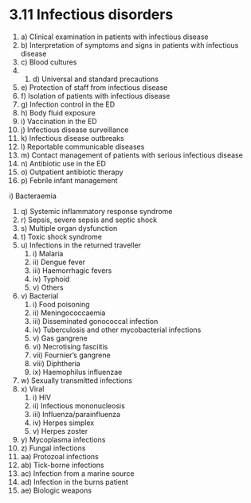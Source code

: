 # 3.11 Infectious disorders



1. a\)  Clinical examination in patients with infectious disease
2. b\)  Interpretation of symptoms and signs in patients with infectious disease
3. c\)  Blood cultures
4.   1. d\)  Universal and standard precautions
   2. e\)  Protection of staff from infectious disease
   3. f\)  Isolation of patients with infectious disease
   4. g\)  Infection control in the ED
   5. h\)  Body fluid exposure
   6. i\)  Vaccination in the ED
   7. j\)  Infectious disease surveillance
   8. k\)  Infectious disease outbreaks
   9. l\)  Reportable communicable diseases
   10. m\)  Contact management of patients with serious infectious disease
   11. n\)  Antibiotic use in the ED
   12. o\)  Outpatient antibiotic therapy
   13. p\)  Febrile infant management

   i\) Bacteraemia

   1. q\)  Systemic inflammatory response syndrome
   2. r\)  Sepsis, severe sepsis and septic shock
   3. s\)  Multiple organ dysfunction
   4. t\)  Toxic shock syndrome
   5. u\)  Infections in the returned traveller
      1. i\)  Malaria
      2. ii\)  Dengue fever
      3. iii\)  Haemorrhagic fevers
      4. iv\)  Typhoid
      5. v\)  Others
   6. v\)  Bacterial
      1. i\)  Food poisoning
      2. ii\)  Meningococcaemia
      3. iii\)  Disseminated gonococcal infection
      4. iv\)  Tuberculosis and other mycobacterial infections
      5. v\)  Gas gangrene
      6. vi\)  Necrotising fasciitis
      7. vii\)  Fournier’s gangrene
      8. viii\)  Diphtheria
      9. ix\)  Haemophilus influenzae
   7. w\)  Sexually transmitted infections
   8. x\)  Viral
      1. i\)  HIV
      2. ii\)  Infectious mononucleosis
      3. iii\)  Influenza/parainfluenza
      4. iv\)  Herpes simplex
      5. v\)  Herpes zoster
   9. y\)  Mycoplasma infections
   10. z\)  Fungal infections
   11. aa\)  Protozoal infections
   12. ab\)  Tick-borne infections
   13. ac\)  Infection from a marine source
   14. ad\)  Infection in the burns patient
   15. ae\)  Biologic weapons

